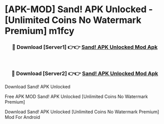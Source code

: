 # [APK-MOD] Sand! APK Unlocked - [Unlimited Coins No Watermark Premium] m1fcy



<div align="center">
<h3>🔴 Download [Server1] 👉👉 <a href="https://momento.my/?title=Sand!_APK_Unlocked">Sand! APK Unlocked Mod Apk</a></h3><br>

<h3>🔴 Download [Server2] 👉👉 <a href="https://momento.my/?title=Sand!_APK_Unlocked">Sand! APK Unlocked Mod Apk</a></h3>
</div>



Download Sand! APK Unlocked 

Free APK MOD Sand! APK Unlocked [Unlimited Coins No Watermark Premium]

Download Sand! APK Unlocked [Unlimited Coins No Watermark Premium] Mod For Android
